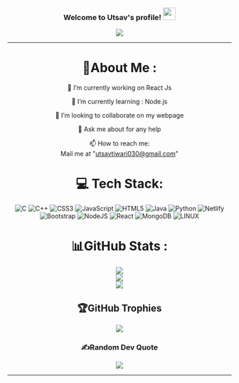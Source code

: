 <h3 align="center">
  Welcome to Utsav's profile!
  <img src="https://media.giphy.com/media/hvRJCLFzcasrR4ia7z/giphy.gif" width="28">
</h3>
<p align="center">
  <a href="https://github.com/Bidyut2022/Bidyut2022"><img src="https://readme-typing-svg.herokuapp.com?color=%2336BCF7&center=true&vCenter=true&lines=Hi+%2C+welcome+to+my+Github+page;I+am+Utsav;I+am+a+Undergraduate+student;Web+Dev;Data+structures +and+algorithm;%3C3"></a>
</p>

---
<div align="center">
  
# 💫About Me :
🔭 I’m currently working on React Js
  
🌱 I’m currently learning : Node.js

  👯 I’m looking to collaborate on my webpage

  💬 Ask me about for any help

  📫 How to reach me:  
  Mail me at "utsavtiwari030@gmail.com"




# 💻 Tech Stack:
![C](https://img.shields.io/badge/c-%2300599C.svg?style=for-the-badge&logo=c&logoColor=white) ![C++](https://img.shields.io/badge/c++-%2300599C.svg?style=for-the-badge&logo=c%2B%2B&logoColor=white) ![CSS3](https://img.shields.io/badge/css3-%231572B6.svg?style=for-the-badge&logo=css3&logoColor=white) ![JavaScript](https://img.shields.io/badge/javascript-%23323330.svg?style=for-the-badge&logo=javascript&logoColor=%23F7DF1E) ![HTML5](https://img.shields.io/badge/html5-%23E34F26.svg?style=for-the-badge&logo=html5&logoColor=white) ![Java](https://img.shields.io/badge/java-%23ED8B00.svg?style=for-the-badge&logo=java&logoColor=white) ![Python](https://img.shields.io/badge/python-3670A0?style=for-the-badge&logo=python&logoColor=ffdd54) ![Netlify](https://img.shields.io/badge/netlify-%23000000.svg?style=for-the-badge&logo=netlify&logoColor=#00C7B7) ![Bootstrap](https://img.shields.io/badge/bootstrap-%23563D7C.svg?style=for-the-badge&logo=bootstrap&logoColor=white) ![NodeJS](https://img.shields.io/badge/node.js-6DA55F?style=for-the-badge&logo=node.js&logoColor=white) ![React](https://img.shields.io/badge/react-%2320232a.svg?style=for-the-badge&logo=react&logoColor=%2361DAFB) ![MongoDB](https://img.shields.io/badge/MongoDB-%234ea94b.svg?style=for-the-badge&logo=mongodb&logoColor=white) ![LINUX](https://img.shields.io/badge/Linux-FCC624?style=for-the-badge&logo=linux&logoColor=black)

# 📊GitHub Stats :
![](https://github-readme-stats.vercel.app/api?username=Bidyut2022&theme=radical&hide_border=false&include_all_commits=false&count_private=false)<br/>
![](https://github-readme-streak-stats.herokuapp.com/?user=Bidyut2022&theme=radical&hide_border=false)<br/>
![](https://github-readme-stats.vercel.app/api/top-langs/?username=Bidyut2022&theme=radical&hide_border=false&include_all_commits=false&count_private=false&layout=compact)

## 🏆GitHub Trophies
![](https://github-profile-trophy.vercel.app/?username=Bidyut2022&theme=discord&no-frame=false&no-bg=false&margin-w=4)



### ✍️Random Dev Quote
![](https://quotes-github-readme.vercel.app/api?type=horizontal&theme=merko)

---
